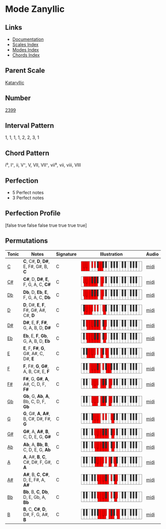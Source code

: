 # Mode Zanyllic

## Links

- [Documentation](index.md)
- [Scales Index](Scales.md)
- [Modes Index](Modes.md)
- [Chords Index](Chords.md)

## Parent Scale

[Kataryllic](ScaleKataryllic.md)

## Number

[2399](https://ianring.com/musictheory/scales/2399)

## Interval Pattern

1, 1, 1, 1, 2, 2, 3, 1

## Chord Pattern

i⁰, I⁺, ii, V⁺, V, VII, VII⁺, vii⁰, vii, viii, VIII

## Perfection

- 5 Perfect notes
- 3 Perfect notes

## Perfection Profile

[false true false false true true true true]

## Permutations

| Tonic | Notes | Signature | Illustration | Audio |
|-------|-------|-----------|--------------|-------|
| [C](ModeCNaturalZanyllic.md) | **C**, C#, **D**, **D#**, E, F#, G#, B, **C** | C | ![CNaturalZanyllic](ModeCNaturalZanyllic.png) | [midi](https://github.com/edipermadi/music/blob/main/docs/ModeCNaturalZanyllic.mid?raw=true) |
| [C#](ModeCSharpZanyllic.md) | **C#**, D, **D#**, **E**, F, G, A, C, **C#** | C | ![CSharpZanyllic](ModeCSharpZanyllic.png) | [midi](https://github.com/edipermadi/music/blob/main/docs/ModeCSharpZanyllic.mid?raw=true) |
| [Db](ModeDFlatZanyllic.md) | **Db**, D, **Eb**, **E**, F, G, A, C, **Db** | C | ![DFlatZanyllic](ModeDFlatZanyllic.png) | [midi](https://github.com/edipermadi/music/blob/main/docs/ModeDFlatZanyllic.mid?raw=true) |
| [D](ModeDNaturalZanyllic.md) | **D**, D#, **E**, **F**, F#, G#, A#, C#, **D** | C | ![DNaturalZanyllic](ModeDNaturalZanyllic.png) | [midi](https://github.com/edipermadi/music/blob/main/docs/ModeDNaturalZanyllic.mid?raw=true) |
| [D#](ModeDSharpZanyllic.md) | **D#**, E, **F**, **F#**, G, A, B, D, **D#** | C | ![DSharpZanyllic](ModeDSharpZanyllic.png) | [midi](https://github.com/edipermadi/music/blob/main/docs/ModeDSharpZanyllic.mid?raw=true) |
| [Eb](ModeEFlatZanyllic.md) | **Eb**, E, **F**, **Gb**, G, A, B, D, **Eb** | C | ![EFlatZanyllic](ModeEFlatZanyllic.png) | [midi](https://github.com/edipermadi/music/blob/main/docs/ModeEFlatZanyllic.mid?raw=true) |
| [E](ModeENaturalZanyllic.md) | **E**, F, **F#**, **G**, G#, A#, C, D#, **E** | C | ![ENaturalZanyllic](ModeENaturalZanyllic.png) | [midi](https://github.com/edipermadi/music/blob/main/docs/ModeENaturalZanyllic.mid?raw=true) |
| [F](ModeFNaturalZanyllic.md) | **F**, F#, **G**, **G#**, A, B, C#, E, **F** | C | ![FNaturalZanyllic](ModeFNaturalZanyllic.png) | [midi](https://github.com/edipermadi/music/blob/main/docs/ModeFNaturalZanyllic.mid?raw=true) |
| [F#](ModeFSharpZanyllic.md) | **F#**, G, **G#**, **A**, A#, C, D, F, **F#** | C | ![FSharpZanyllic](ModeFSharpZanyllic.png) | [midi](https://github.com/edipermadi/music/blob/main/docs/ModeFSharpZanyllic.mid?raw=true) |
| [Gb](ModeGFlatZanyllic.md) | **Gb**, G, **Ab**, **A**, Bb, C, D, F, **Gb** | C | ![GFlatZanyllic](ModeGFlatZanyllic.png) | [midi](https://github.com/edipermadi/music/blob/main/docs/ModeGFlatZanyllic.mid?raw=true) |
| [G](ModeGNaturalZanyllic.md) | **G**, G#, **A**, **A#**, B, C#, D#, F#, **G** | C | ![GNaturalZanyllic](ModeGNaturalZanyllic.png) | [midi](https://github.com/edipermadi/music/blob/main/docs/ModeGNaturalZanyllic.mid?raw=true) |
| [G#](ModeGSharpZanyllic.md) | **G#**, A, **A#**, **B**, C, D, E, G, **G#** | C | ![GSharpZanyllic](ModeGSharpZanyllic.png) | [midi](https://github.com/edipermadi/music/blob/main/docs/ModeGSharpZanyllic.mid?raw=true) |
| [Ab](ModeAFlatZanyllic.md) | **Ab**, A, **Bb**, **B**, C, D, E, G, **Ab** | C | ![AFlatZanyllic](ModeAFlatZanyllic.png) | [midi](https://github.com/edipermadi/music/blob/main/docs/ModeAFlatZanyllic.mid?raw=true) |
| [A](ModeANaturalZanyllic.md) | **A**, A#, **B**, **C**, C#, D#, F, G#, **A** | C | ![ANaturalZanyllic](ModeANaturalZanyllic.png) | [midi](https://github.com/edipermadi/music/blob/main/docs/ModeANaturalZanyllic.mid?raw=true) |
| [A#](ModeASharpZanyllic.md) | **A#**, B, **C**, **C#**, D, E, F#, A, **A#** | C | ![ASharpZanyllic](ModeASharpZanyllic.png) | [midi](https://github.com/edipermadi/music/blob/main/docs/ModeASharpZanyllic.mid?raw=true) |
| [Bb](ModeBFlatZanyllic.md) | **Bb**, B, **C**, **Db**, D, E, Gb, A, **Bb** | C | ![BFlatZanyllic](ModeBFlatZanyllic.png) | [midi](https://github.com/edipermadi/music/blob/main/docs/ModeBFlatZanyllic.mid?raw=true) |
| [B](ModeBNaturalZanyllic.md) | **B**, C, **C#**, **D**, D#, F, G, A#, **B** | C | ![BNaturalZanyllic](ModeBNaturalZanyllic.png) | [midi](https://github.com/edipermadi/music/blob/main/docs/ModeBNaturalZanyllic.mid?raw=true) |
